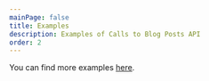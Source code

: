 ```yaml
---
mainPage: false
title: Examples
description: Examples of Calls to Blog Posts API
order: 2
---
```


You can find more examples [here](/docs/general/examples.html).
